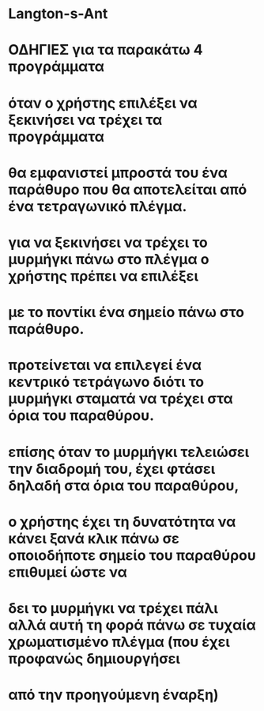 # Langton-s-Ant
# ΟΔΗΓΙΕΣ για τα παρακάτω 4 προγράμματα
#
# όταν ο χρήστης επιλέξει να ξεκινήσει να τρέχει τα προγράμματα
# θα εμφανιστεί μπροστά του ένα παράθυρο που θα αποτελείται από ένα τετραγωνικό πλέγμα.
# για να ξεκινήσει να τρέχει το μυρμήγκι πάνω στο πλέγμα ο χρήστης πρέπει να επιλέξει
# με το ποντίκι ένα σημείο πάνω στο παράθυρο.
# προτείνεται να επιλεγεί ένα κεντρικό τετράγωνο διότι το μυρμήγκι σταματά να τρέχει στα όρια του παραθύρου.
# επίσης όταν το μυρμήγκι τελειώσει την διαδρομή του, έχει φτάσει δηλαδή στα όρια του παραθύρου,
# ο χρήστης έχει τη δυνατότητα να κάνει ξανά κλικ πάνω σε οποιοδήποτε σημείο του παραθύρου επιθυμεί ώστε να
# δει το μυρμήγκι να τρέχει πάλι αλλά αυτή τη φορά πάνω σε τυχαία χρωματισμένο πλέγμα (που έχει προφανώς δημιουργήσει
# από την προηγούμενη έναρξη)

